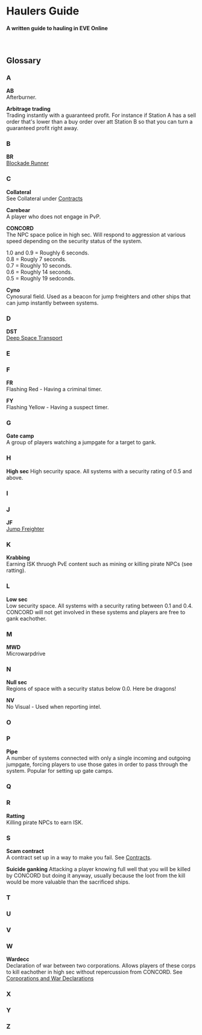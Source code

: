 # Haulers Guide #
#### A written guide to hauling in EVE Online
<br>  

## Glossary


### A

**AB**  
Afterburner.

**Arbitrage trading**  
Trading instantly with a guaranteed profit. For instance if Station A has a sell order that's lower than a buy order over att Station B so that you can turn a guaranteed profit right away.

### B

**BR**  
[Blockade Runner](blockade-runners.md)

### C

**Collateral**  
See Collateral under [Contracts](contracts.md)

**Carebear**  
A player who does not engage in PvP.

**CONCORD**  
The NPC space police in high sec. Will respond to aggression at various speed depending on the security status of the system.

1.0 and 0.9 = Roughly 6 seconds.  
0.8 = Rougly 7 seconds.  
0.7 = Roughly 10 seconds.  
0.6 = Roughly 14 seconds.  
0.5 = Roughly 19 sedconds.

**Cyno**  
Cynosural field. Used as a beacon for jump freighters and other ships that can jump instantly between systems.

### D

**DST**  
[Deep Space Transport](deep-space-transports.md)

### E

### F

**FR**  
Flashing Red - Having a criminal timer.

**FY**  
Flashing Yellow - Having a suspect timer.

### G

**Gate camp**  
A group of players watching a jumpgate for a target to gank.

### H

**High sec**
High security space. All systems with a security rating of 0.5 and above.

### I

### J

**JF**  
[Jump Freighter](jump-freighters.md)

### K

**Krabbing**  
Earning ISK thruogh PvE content such as mining or killing pirate NPCs (see ratting).

### L

**Low sec**  
Low security space. All systems with a security rating between 0.1 and 0.4.  
CONCORD will not get involved in these systems and players are free to gank eachother.

### M

**MWD**  
Microwarpdrive

### N

**Null sec**  
Regions of space with a security status below 0.0. Here be dragons!

**NV**  
No Visual - Used when reporting intel.

### O

### P

**Pipe**  
A number of systems connected with only a single incoming and outgoing jumpgate, forcing players to use those gates in order to pass through the system. Popular for setting up gate camps.

### Q

### R

**Ratting**  
Killing pirate NPCs to earn ISK.

### S

**Scam contract**  
A contract set up in a way to make you fail. See [Contracts](docs/contracts.md).

**Suicide ganking**
Attacking a player knowing full well that you will be killed by CONCORD but doing it anyway, usually because the loot from the kill would be more valuable than the sacrificed ships.

### T

### U

### V

### W

**Wardecc**  
Declaration of war between two corporations. Allows players of these corps to kill eachother in high sec without repercussion from CONCORD. See [Corporations and War Declarations](essentials.md#corporations-and-war-declarations)


### X

### Y

### Z